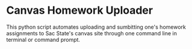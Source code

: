 # Canvas Homework Uploader
This python script automates uploading and sumbitting one's homework assignments to Sac State's canvas site through one command line in terminal or command prompt.
